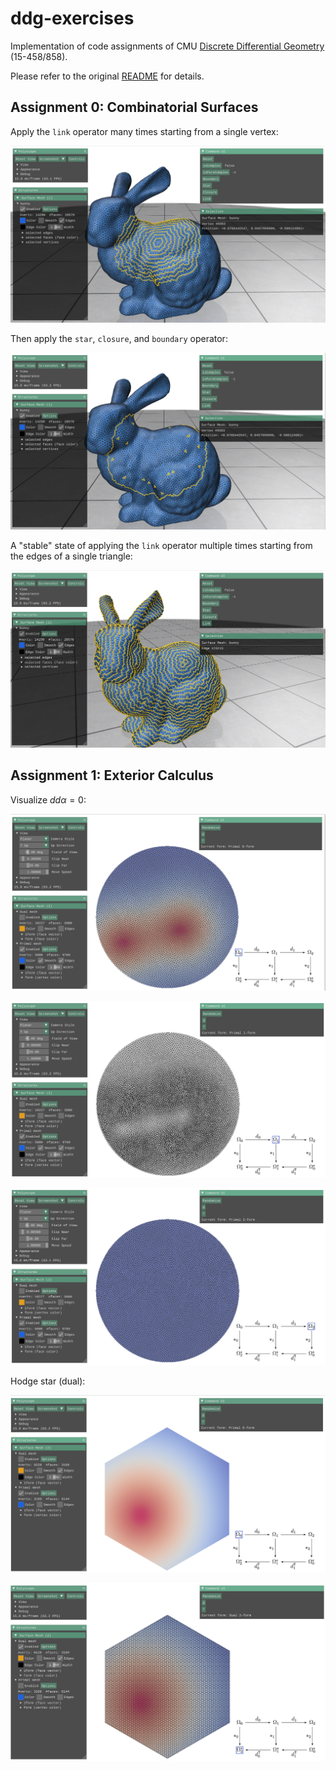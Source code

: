 # ddg-exercises

Implementation of code assignments of CMU [Discrete Differential Geometry](https://brickisland.net/DDGSpring2020/) (15-458/858).

Please refer to the original [README](./README_ddg.md) for details.

## Assignment 0: Combinatorial Surfaces

Apply the `link` operator many times starting from a single vertex:

![links 1 vertex](./imgs/why/links-a-vertex.png)

Then apply the `star`, `closure`, and `boundary` operator:

![star closure boundary](./imgs/why/star-closure-boundary.png)

A "stable" state of applying the `link` operator multiple times starting from the edges of a single triangle:

![links 3 edges](./imgs/why/links-3-edges.png)

## Assignment 1: Exterior Calculus

Visualize $dd\alpha = 0$:

![Disk Omega0](./imgs/why/disk_O0.png)

![Disk Omega1](./imgs/why/disk_O1=dO0.png)

![Disk Omega2](./imgs/why/disk_O2=ddO0.png)

Hodge star (dual):

![Hexagon Omega0](./imgs/why/hexagon_O0.png)

![Hexagon Omega0 Dual](./imgs/why/hexagon_O0dual.png)